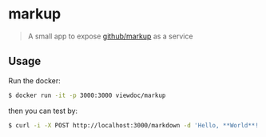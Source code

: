 # markup

> A small app to expose [github/markup](https://github.com/github/markup) as a service

## Usage

Run the docker:

```bash
$ docker run -it -p 3000:3000 viewdoc/markup
```

then you can test by:

```bash
$ curl -i -X POST http://localhost:3000/markdown -d 'Hello, **World**!'
```
